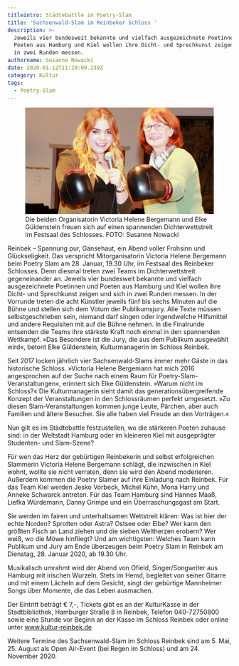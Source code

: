 ```yaml
---
titleintro: Städtebattle im Poetry-Slam
title: 'Sachsenwald-Slam im Reinbeker Schloss '
description: >-
  Jeweils vier bundesweit bekannte und vielfach ausgezeichnete Poetinnen und
  Poeten aus Hamburg und Kiel wollen ihre Dicht- und Sprechkunst zeigen und sich
  in zwei Runden messen. 
authorname: Susanne Nowacki
date: 2020-01-12T11:29:09.239Z
category: Kultur
tags:
  - Poetry-Slam
---
```


<figure>
  <img src="/static/media/2020-BergemannGueldenstein.jpg">
  <figcaption>
Die beiden Organisatorin Victoria Helene Bergemann und Elke Güldenstein freuen sich auf einen spannenden Dichterwettstreit im Festsaal des Schlosses. FOTO: Susanne Nowacki   
  </figcaption>
</figure>

Reinbek – Spannung pur, Gänsehaut, ein Abend voller Frohsinn und Glückseligkeit. Das verspricht Mitorganisatorin Victoria Helene Bergemann beim Poetry Slam am 28. Januar, 19.30 Uhr, im Festsaal des Reinbeker Schlosses. Denn diesmal treten zwei Teams im Dichterwettstreit gegeneinander an. Jeweils vier bundesweit bekannte und vielfach ausgezeichnete Poetinnen und Poeten aus Hamburg und Kiel wollen ihre Dicht- und Sprechkunst zeigen und sich in zwei Runden messen. In der Vorrunde treten die acht Künstler jeweils fünf bis sechs Minuten auf die Bühne und stellen sich dem Votum der Publikumsjury. Alle Texte müssen selbstgeschrieben sein, niemand darf singen oder irgendwelche Hilfsmittel und andere Requisiten mit auf die Bühne nehmen. In die Finalrunde entsenden die Teams ihre stärkste Kraft noch einmal in den spannenden Wettkampf. »Das Besondere ist die Jury, die aus dem Publikum ausgewählt wird«, betont Elke Güldenstein, Kulturmanagerin im Schloss Reinbek.


Seit 2017 locken jährlich vier Sachsenwald-Slams immer mehr Gäste in das historische Schloss. »Victoria Helene Bergemann hat mich 2016 angesprochen auf der Suche nach einem Raum für Poetry-Slam-Veranstaltungen«, erinnert sich Elke Güldenstein. »Warum nicht im Schloss?« Die Kulturmanagerin sieht damit das generationsübergreifende Konzept der Veranstaltungen in den Schlossräumen perfekt umgesetzt. »Zu diesen Slam-Veranstaltungen kommen junge Leute, Pärchen, aber auch Familien und ältere Besucher. Sie alle haben viel Freude an den Vorträgen.«


Nun gilt es im Städtebattle festzustellen, wo die stärkeren Poeten zuhause sind: in der Weltstadt Hamburg oder im kleineren Kiel mit ausgeprägter Studenten- und Slam-Szene?


Für wen das Herz der gebürtigen Reinbekerin und selbst erfolgreichen Slammerin Victoria Helene Bergemann schlägt, die inzwischen in Kiel wohnt, wollte sie nicht verraten, denn sie wird den Abend moderieren. Außerdem kommen die Poetry Slamer auf ihre Einladung nach Reinbek. Für das Team Kiel werden Jesko Vorbeck, Michel Kühn, Mona Harry und Anneke Schwarck antreten. 
Für das Team Hamburg sind Hannes Maaß, Liefka Würdemann, Danny Grimpe und ein Überraschungsgast am Start.

Sie werden im fairen und unterhaltsamen Wettstreit klären: Was ist hier der echte Norden? Sprotten oder Astra? Ostsee oder Elbe? Wer kann den größten Fisch an Land ziehen und die sieben Weltherzen erobern? Wer weiß, wo die Möwe hinfliegt? Und am wichtigsten: Welches Team kann Publikum und Jury am Ende überzeugen beim Poetry Slam in Reinbek am Dienstag, 28. Januar 2020, ab 19.30 Uhr.

Musikalisch umrahmt wird der Abend von Ofield, Singer/Songwriter aus Hamburg mit irischen Wurzeln. Stets im Hemd, begleitet von seiner Gitarre und mit einem Lächeln auf dem Gesicht, singt der gebürtige Mannheimer Songs über Momente, die das Leben ausmachen.


Der Eintritt beträgt € 7,-, Tickets gibt es an der KulturKasse in der Stadtbibliothek, Hamburger Straße 8 in Reinbek, Telefon 040-72750800 sowie eine Stunde vor Beginn an der Kasse im Schloss Reinbek oder online unter www.kultur-reinbek.de

Weitere Termine des Sachsenwald-Slam im Schloss Reinbek sind am 5. Mai, 25. August als Open Air-Event (bei Regen im Schloss) und am 24. November 2020. 
